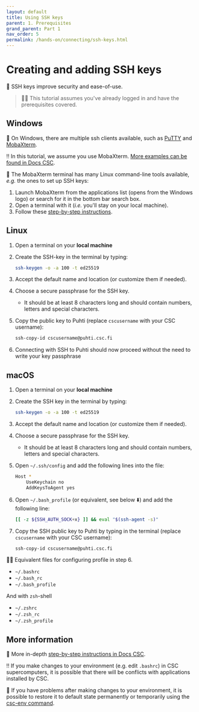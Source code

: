 ```yaml
---
layout: default
title: Using SSH keys
parent: 1. Prerequisites
grand_parent: Part 1
nav_order: 5
permalink: /hands-on/connecting/ssh-keys.html
---
```


# Creating and adding SSH keys

💬 SSH keys improve security and ease-of-use.

> ☝🏻 This tutorial assumes you've already logged in and have the prerequisites covered.

## Windows

💬 On Windows, there are multiple ssh clients available, such as [PuTTY](https://www.chiark.greenend.org.uk/~sgtatham/putty/latest.html) and [MobaXterm](https://mobaxterm.mobatek.net/download.html).

‼️ In this tutorial, we assume you use MobaXterm. [More examples can be found in Docs CSC](https://docs.csc.fi/computing/connecting/ssh-windows/).

💬 The MobaXterm terminal has many Linux command-line tools available, *e.g.* the ones to set up SSH keys:

1. Launch MobaXterm from the applications list (opens from the Windows logo) or search for it in the bottom bar search box.
2. Open a terminal with it (*i.e.* you'll stay on your local machine).
3. Follow these [step-by-step instructions](https://docs.csc.fi/computing/connecting/ssh-windows/#mobaxterm).

## Linux

1. Open a terminal on your **local machine**
2. Create the SSH-key in the terminal by typing:

   ```bash
   ssh-keygen -o -a 100 -t ed25519
   ```

3. Accept the default name and location (or customize them if needed).
4. Choose a secure passphrase for the SSH key.
    - It should be at least 8 characters long and should contain numbers, letters and special characters.
5. Copy the public key to Puhti (replace `cscusername` with your CSC username):

   ```bash
   ssh-copy-id cscusername@puhti.csc.fi
   ```

6. Connecting with SSH to Puhti should now proceed without the need to write your key passphrase

## macOS

1. Open a terminal on your **local machine**
2. Create the SSH key in the terminal by typing:

   ```bash
   ssh-keygen -o -a 100 -t ed25519
   ```

3. Accept the default name and location (or customize them if needed).
4. Choose a secure passphrase for the SSH key.
    - It should be at least 8 characters long and should contain numbers, letters and special characters.
5. Open `~/.ssh/config` and add the following lines into the file:

   ```bash
   Host *
       UseKeychain no
       AddKeysToAgent yes
   ```

6. Open `~/.bash_profile` (or equivalent, see below ⬇️) and add the following line:

   ```bash
   [[ -z ${SSH_AUTH_SOCK+x} ]] && eval "$(ssh-agent -s)"
   ```

7. Copy the SSH public key to Puhti by typing in the terminal (replace `cscusername` with your CSC username):

   ```bash
   ssh-copy-id cscusername@puhti.csc.fi
   ```

☝🏻 Equivalent files for configuring profile in step 6.

- `~/.bashrc`
- `~/.bash_rc`
- `~/.bash_profile`

And with `zsh`-shell

- `~/.zshrc`
- `~/.zsh_rc`
- `~/.zsh_profile`

## More information

💭 More in-depth [step-by-step instructions in Docs CSC](https://docs.csc.fi/computing/connecting/ssh-keys/).

‼️ If you make changes to your environment (e.g. edit `.bashrc`) in CSC supercomputers, it is possible that there will be conflicts with applications installed by CSC.

💭 If you have problems after making changes to your environment, it is possible to restore it to default state permanently or temporarily using the [csc-env command](https://docs.csc.fi/support/tutorials/using_csc_env/).
